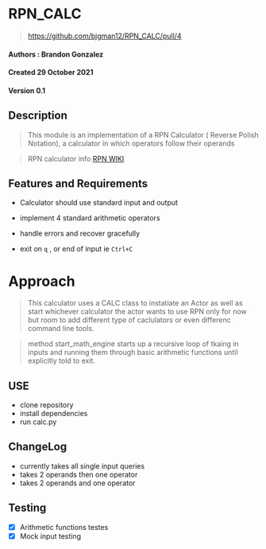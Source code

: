 # RPN_CALC

> https://github.com/bjgman12/RPN_CALC/pull/4

#### Authors : Brandon Gonzalez
#### Created 29 October 2021
#### Version 0.1


## Description 

> This module is an implementation of a RPN Calculator ( Reverse Polish Notation), a calculator in which operators follow their operands

> RPN calculator info [RPN WIKI](https://en.wikipedia.org/wiki/Reverse_Polish_notation)


## Features and Requirements

- Calculator should use standard input and output

- implement 4 standard arithmetic operators

- handle errors and recover gracefully

- exit on `q` , or end of input ie `Ctrl+C`

# Approach

> This calculator uses a CALC class to instatiate an Actor as well as start whichever calculator the actor wants to use RPN only for now but room to add different type of caclulators or even differenc command line tools.

> method start_math_engine starts up a recursive loop of tkaing in inputs and running them through basic arithmetic functions until explicitly told to exit.

## USE

- clone repository
- install dependencies
- run calc.py

## ChangeLog

- currently takes all single input queries
- takes 2 operands then one operator
- takes 2 operands and one operator


## Testing


- [x] Arithmetic functions testes
- [x] Mock input testing 
